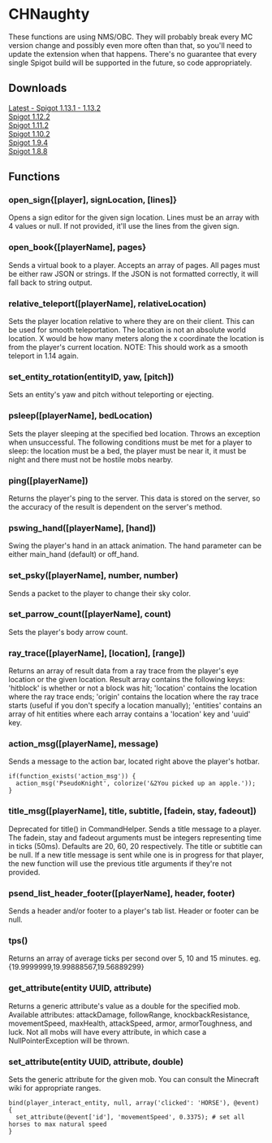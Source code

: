 # CHNaughty

These functions are using NMS/OBC. They will probably break every MC version change and possibly even more often than that, so you'll need to update the extension when that happens. There's no guarantee that every single Spigot build will be supported in the future, so code appropriately.

## Downloads
[Latest - Spigot 1.13.1 - 1.13.2](https://letsbuild.net/jenkins/job/CHNaughty/lastSuccessfulBuild/artifact/target/)\
[Spigot 1.12.2](https://github.com/PseudoKnight/CHNaughty/releases/tag/v3.9.0)\
[Spigot 1.11.2](https://github.com/PseudoKnight/CHNaughty/releases/tag/v3.4.2)\
[Spigot 1.10.2](https://github.com/PseudoKnight/CHNaughty/releases/tag/v3.4.1)\
[Spigot 1.9.4](https://github.com/PseudoKnight/CHNaughty/releases/tag/v3.2.0)\
[Spigot 1.8.8](https://github.com/PseudoKnight/CHNaughty/releases/tag/v2.0.1)

## Functions
### open_sign{[player], signLocation, [lines]}
Opens a sign editor for the given sign location. Lines must be an array with 4 values or null. If not provided, it'll use the lines from the given sign.

### open_book{[playerName], pages}
Sends a virtual book to a player. Accepts an array of pages. All pages must be either raw JSON or strings. If the JSON is not formatted correctly, it will fall back to string output.

### relative_teleport([playerName], relativeLocation)
Sets the player location relative to where they are on their client. This can be used for smooth teleportation. The location is not an absolute world location. X would be how many meters along the x coordinate the location is from the player's current location.
NOTE: This should work as a smooth teleport in 1.14 again.

### set_entity_rotation(entityID, yaw, [pitch])
Sets an entity's yaw and pitch without teleporting or ejecting.

### psleep([playerName], bedLocation)
Sets the player sleeping at the specified bed location. Throws an exception when unsuccessful. The following conditions must be met for a player to sleep: the location must be a bed, the player must be near it, it must be night and there must not be hostile mobs nearby.

### ping([playerName])
Returns the player's ping to the server. This data is stored on the server, so the accuracy of the result is dependent on the server's method.

### pswing_hand([playerName], [hand])
Swing the player's hand in an attack animation. The hand parameter can be either main_hand (default) or off_hand.

### set_psky([playerName], number, number)
Sends a packet to the player to change their sky color.

### set_parrow_count([playerName], count)
Sets the player's body arrow count.

### ray_trace([playerName], [location], [range])
Returns an array of result data from a ray trace from the player's eye location or the given location. Result array contains the following keys: 'hitblock' is whether or not a block was hit; 'location' contains the location where the ray trace ends; 'origin' contains the location where the ray trace starts (useful if you don't specify a location manually); 'entities' contains an array of hit entities where each array contains a 'location' key and 'uuid' key.

### action_msg([playerName], message)
Sends a message to the action bar, located right above the player's hotbar.

``` 
if(function_exists('action_msg')) {
  action_msg('PseudoKnight', colorize('&2You picked up an apple.'));
}
```

### title_msg([playerName], title, subtitle, [fadein, stay, fadeout])
Deprecated for title() in CommandHelper. Sends a title message to a player. The fadein, stay and fadeout arguments must be integers representing time in ticks (50ms). Defaults are 20, 60, 20 respectively. The title or subtitle can be null. If a new title message is sent while one is in progress for that player, the new function will use the previous title arguments if they're not provided.

### psend_list_header_footer([playerName], header, footer)
Sends a header and/or footer to a player's tab list. Header or footer can be null.

### tps()
Returns an array of average ticks per second over 5, 10 and 15 minutes. eg. {19.9999999,19.99888567,19.56889299}

### get_attribute(entity UUID, attribute)
Returns a generic attribute's value as a double for the specified mob. Available attributes: attackDamage, followRange, knockbackResistance, movementSpeed, maxHealth, attackSpeed, armor, armorToughness, and luck. Not all mobs will have every attribute, in which case a NullPointerException will be thrown.

### set_attribute(entity UUID, attribute, double)
Sets the generic attribute for the given mob. You can consult the Minecraft wiki for appropriate ranges.

```
bind(player_interact_entity, null, array('clicked': 'HORSE'), @event) {
  set_attribute(@event['id'], 'movementSpeed', 0.3375); # set all horses to max natural speed
}
```
